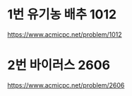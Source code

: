 # 1번 유기농 배추 1012

https://www.acmicpc.net/problem/1012 

# 2번 바이러스 2606
https://www.acmicpc.net/problem/2606